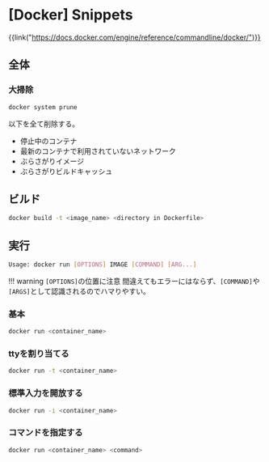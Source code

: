 # [Docker] Snippets

{{link("https://docs.docker.com/engine/reference/commandline/docker/")}}


全体
----

### 大掃除

```bash
docker system prune
```

以下を全て削除する。

* 停止中のコンテナ
* 最新のコンテナで利用されていないネットワーク
* ぶらさがりイメージ
* ぶらさがりビルドキャッシュ


ビルド
------

```bash
docker build -t <image_name> <directory in Dockerfile>
```


実行
----

```bash
Usage: docker run [OPTIONS] IMAGE [COMMAND] [ARG...]
```

!!! warning
    `[OPTIONS]`の位置に注意
    間違えてもエラーにはならず、`[COMMAND]`や`[ARGS]`として認識されるのでハマりやすい。


### 基本

```bash
docker run <container_name>
```

### ttyを割り当てる

```bash
docker run -t <container_name>
```

### 標準入力を開放する

```bash
docker run -i <container_name>
```

### コマンドを指定する

```bash
docker run <container_name> <command>
```

